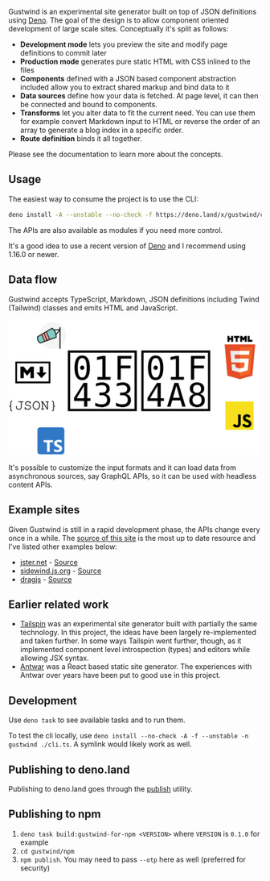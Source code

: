 Gustwind is an experimental site generator built on top of JSON definitions using [Deno](https://deno.land/). The goal of the design is to allow component oriented development of large scale sites. Conceptually it's split as follows:

* **Development mode** lets you preview the site and modify page definitions to commit later
* **Production mode** generates pure static HTML with CSS inlined to the files
* **Components** defined with a JSON based component abstraction included allow you to extract shared markup and bind data to it
* **Data sources** define how your data is fetched. At page level, it can then be connected and bound to components.
* **Transforms** let you alter data to fit the current need. You can use them for example convert Markdown input to HTML or reverse the order of an array to generate a blog index in a specific order.
* **Route definition** binds it all together.

Please see the documentation to learn more about the concepts.

## Usage

The easiest way to consume the project is to use the CLI:

```bash
deno install -A --unstable --no-check -f https://deno.land/x/gustwind/cli.ts
```

The APIs are also available as modules if you need more control.

It's a good idea to use a recent version of [Deno](https://deno.land/) and I recommend using 1.16.0 or newer.

## Data flow

Gustwind accepts TypeScript, Markdown, JSON definitions including Twind (Tailwind) classes and emits HTML and JavaScript.

![Gustwind data flow](./assets/gustwind-flow.svg)

It's possible to customize the input formats and it can load data from asynchronous sources, say GraphQL APIs, so it can be used with headless content APIs.

## Example sites

Given Gustwind is still in a rapid development phase, the APIs change every once in a while. The [source of this site](https://github.com/gustwindjs/gustwind) is the most up to date resource and I've listed other examples below:

* [jster.net](https://jster.net/) - [Source](https://github.com/jsterlibs/website-v2)
* [sidewind.js.org](https://sidewind.js.org/) - [Source](https://github.com/survivejs/sidewind)
* [dragjs](http://bebraw.github.io/dragjs/) - [Source](https://github.com/bebraw/dragjs)

## Earlier related work

* [Tailspin](https://github.com/survivejs/tailspin) was an experimental site generator built with partially the same technology. In this project, the ideas have been largely re-implemented and taken further. In some ways Tailspin went further, though, as it implemented component level introspection (types) and editors while allowing JSX syntax.
* [Antwar](https://antwar.js.org/) was a React based static site generator. The experiences with Antwar over years have been put to good use in this project.

## Development

Use `deno task` to see available tasks and to run them.

To test the cli locally, use `deno install --no-check -A -f --unstable -n gustwind ./cli.ts`. A symlink would likely work as well.

## Publishing to deno.land

Publishing to deno.land goes through the [publish](https://deno.land/x/publish) utility.

## Publishing to npm

1. `deno task build:gustwind-for-npm <VERSION>` where `VERSION` is `0.1.0` for example
2. `cd gustwind/npm`
3. `npm publish`. You may need to pass `--otp` here as well (preferred for security)
